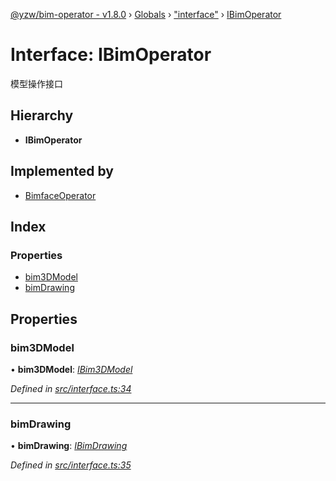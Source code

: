 [@yzw/bim-operator - v1.8.0](../README.md) › [Globals](../globals.md) › ["interface"](../modules/_interface_.md) › [IBimOperator](_interface_.ibimoperator.md)

# Interface: IBimOperator

模型操作接口

## Hierarchy

* **IBimOperator**

## Implemented by

* [BimfaceOperator](../classes/_providers_bimface_operator_.bimfaceoperator.md)

## Index

### Properties

* [bim3DModel](_interface_.ibimoperator.md#bim3dmodel)
* [bimDrawing](_interface_.ibimoperator.md#bimdrawing)

## Properties

###  bim3DModel

• **bim3DModel**: *[IBim3DModel](_interface_.ibim3dmodel.md)*

*Defined in [src/interface.ts:34](https://github.com/youkaisteve/bim-operator/blob/3313d73/src/interface.ts#L34)*

___

###  bimDrawing

• **bimDrawing**: *[IBimDrawing](_interface_.ibimdrawing.md)*

*Defined in [src/interface.ts:35](https://github.com/youkaisteve/bim-operator/blob/3313d73/src/interface.ts#L35)*
